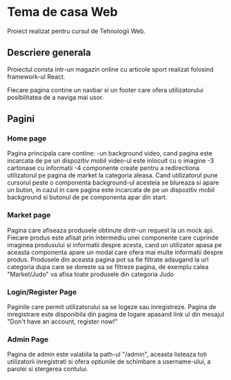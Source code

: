 # Tema de casa Web

Proiect realizat pentru cursul de Tehnologii Web.

## Descriere generala

Proiectul consta intr-un magazin online cu articole sport realizat folosind framework-ul React.

Fiecare pagina contine un navbar si un footer care ofera utilizatorului posibilitatea de a naviga mai usor.

## Pagini

### Home page

Pagina principala care contine:
-un background video, cand pagina este incarcata de pe un dispozitiv mobil video-ul este inlocuit cu o imagine
-3 cartonase cu informatii
-4 componente create pentru a redirectiona utilizatorul pe pagina de market la categoria aleasa. Cand utilizatorul pune cursorul peste o componenta background-ul acesteia se blureaza si apare un buton, in cazul in care pagina este incarcata de pe un dispozitiv mobil background si butonul de pe componenta apar din start.

### Market page

Pagina care afiseaza produsele obtinute dintr-un request la un mock api. Fiecare produs este afisat prin intermediu unei componente care cuprinde imaginea produsului si informatii despre acesta, cand un utilizator apasa pe aceasta componenta apare un modal care ofera mai multe informatii despre produs. Produsele din aceasta pagina pot sa fie filtrate adaugand la url categoria dupa care se doreste sa se filtreze pagina, de exemplu calea "Market/Judo" va afisa toate produsele din categoria Judo

### Login/Register Page

Paginile care permit utilizatorului sa se logeze sau inregistreze. Pagina de inregistrare este disponibila din pagina de logare apasand link ul din mesajul "Don't have an account, register now!"

### Admin Page

Pagina de admin este valabila la path-ul "/admin", aceasta listeaza toti utilizatorii inregistrati si ofera optiunile de schimbare a username-ului, a parolei si stergerea contului.
